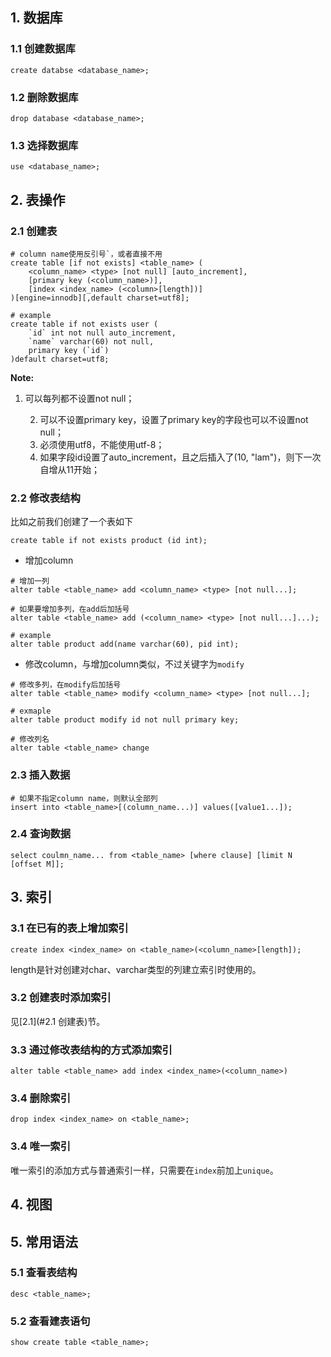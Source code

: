 ## 1. 数据库

### 1.1 创建数据库

`create databse <database_name>;`

### 1.2 删除数据库

`drop database <database_name>;`

### 1.3 选择数据库

`use <database_name>;`



## 2. 表操作

### 2.1 创建表

```mysql
# column name使用反引号`，或者直接不用
create table [if not exists] <table_name> (
    <column_name> <type> [not null] [auto_increment],
    [primary key (<column_name>)],
    [index <index_name> (<column>[length])]
)[engine=innodb][,default charset=utf8];

# example
create table if not exists user (
    `id` int not null auto_increment,
    `name` varchar(60) not null,
    primary key (`id`)
)default charset=utf8;
```

**Note:** 

1. 可以每列都不设置not null；

 	2. 可以不设置primary key，设置了primary key的字段也可以不设置not null；
 	3. 必须使用utf8，不能使用utf-8；
 	4. 如果字段id设置了auto_increment，且之后插入了(10, "lam")，则下一次自增从11开始；



### 2.2 修改表结构

比如之前我们创建了一个表如下

```mysql
create table if not exists product (id int);
```

+ 增加column

```mysql
# 增加一列
alter table <table_name> add <column_name> <type> [not null...];

# 如果要增加多列，在add后加括号
alter table <table_name> add (<column_name> <type> [not null...]...);

# example
alter table product add(name varchar(60), pid int);
```

+ 修改column，与增加column类似，不过关键字为`modify`

```mysql
# 修改多列，在modify后加括号
alter table <table_name> modify <column_name> <type> [not null...];

# exmaple
alter table product modify id not null primary key;

# 修改列名
alter table <table_name> change
```





### 2.3 插入数据

```mysql
# 如果不指定column name，则默认全部列
insert into <table_name>[(column_name...)] values([value1...]);
```



### 2.4 查询数据

```mysql
select coulmn_name... from <table_name> [where clause] [limit N [offset M]];
```



## 3. 索引

### 3.1 在已有的表上增加索引

```mysql
create index <index_name> on <table_name>(<column_name>[length]);
```

length是针对创建对char、varchar类型的列建立索引时使用的。



### 3.2 创建表时添加索引

见[2.1](#2.1 创建表)节。



### 3.3 通过修改表结构的方式添加索引 

```mysql
alter table <table_name> add index <index_name>(<column_name>)
```



### 3.4 删除索引

```mysql
drop index <index_name> on <table_name>;
```



### 3.4 唯一索引

唯一索引的添加方式与普通索引一样，只需要在`index`前加上`unique`。



## 4. 视图



## 5. 常用语法

### 5.1 查看表结构

```mysql
desc <table_name>;
```



### 5.2 查看建表语句

```mysql
show create table <table_name>;
```

